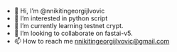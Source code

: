 - 👋 Hi, I’m @nnikitingeorgijlvovic
- 👀 I’m interested in python script
- 🌱 I’m currently learning testnet crypt.
- 💞️ I’m looking to collaborate on fastai-v5.
- 📫 How to reach me nnikitingeorgijlvovic@gmail.com

<!---
nnikitingeorgijlvovic/nnikitingeorgijlvovic is a ✨ special ✨ repository because its `README.md` (this file) appears on your GitHub profile.
You can click the Preview link to take a look at your changes.
--->
